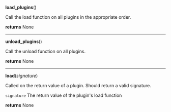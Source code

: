 **load_plugins**()

Call the load function on all plugins in the appropriate order.


**returns**  None

***
**unload_plugins**()

Call the unload function on all plugins.


**returns**  None

***
**load**(*signature*)


Called on the return value of a plugin. Should return a valid signature.


`signature`  The return value of the plugin's load function


**returns**  None
